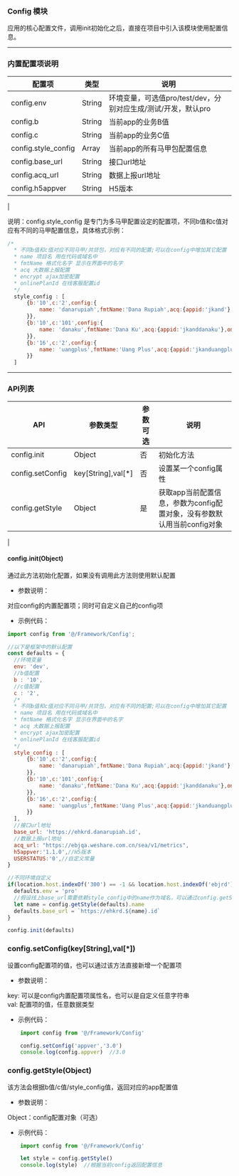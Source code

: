 ### Config 模块

应用的核心配置文件，调用init初始化之后，直接在项目中引入该模块使用配置信息。
***

### 内置配置项说明
配置项 | 类型| 说明
---|---|---
config.env | String | 环境变量，可选值pro/test/dev，分别对应生成/测试/开发，默认pro
config.b | String | 当前app的业务B值
config.c | String | 当前app的业务C值
config.style_config | Array | 当前app的所有马甲包配置信息
config.base_url | String | 接口url地址
config.acq_url | String | 数据上报url地址
config.h5appver | String | H5版本
|

说明：config.style_config 是专门为多马甲配置设定的配置项，不同b值和c值对应有不同的马甲配置信息，具体格式示例：
```javascript
/*
  * 不同b值和c值对应不同马甲/共贷包，对应有不同的配置;可以在config中增加其它配置
  * name 项目名 用在代码或域名中
  * fmtName 格式化名字 显示在界面中的名字
  * acq 大数据上报配置
  * encrypt ajax加密配置
  * onlinePlanId 在线客服配置id
  */
  style_config : [
      {b:'10',c:'2',config:{
          name: 'danarupiah',fmtName:'Dana Rupiah',acq:{appid:'jkand'},onlinePlanId:'474'
      }},
      {b:'10',c:'101',config:{
          name: 'danaku',fmtName:'Dana Ku',acq:{appid:'jkanddanaku'},onlinePlanId:'475'
      }},
      {b:'16',c:'2',config:{
          name: 'uangplus',fmtName:'Uang Plus',acq:{appid:'jkanduangplus'},encrypt:{pre:'p',next:'o',app_id:'Ug03s'},onlinePlanId:'476'
      }}
  ]
```
---
### API列表

API | 参数类型| 参数可选 |说明
---|---|---|---
config.init | Object| 否| 初始化方法
config.setConfig | key[String],val[*]| 否| 设置某一个config属性
config.getStyle | Object| 是| 获取app当前配置信息，参数为config配置对象，没有参数默认用当前config对象
|

#### config.init(Object)

通过此方法初始化配置，如果没有调用此方法则使用默认配置

* 参数说明：

对应config的内置配置项；同时可自定义自己的config项

* 示例代码：

```javascript
import config from '@/Framework/Config';

//以下是框架中的默认配置
const defaults = {
  //环境变量 
  env: 'dev',
  //b值配置
  b : '10',
  //c值配置
  c : '2',   
  /*
  * 不同b值和c值对应不同马甲/共贷包，对应有不同的配置;可以在config中增加其它配置
  * name 项目名 用在代码或域名中
  * fmtName 格式化名字 显示在界面中的名字
  * acq 大数据上报配置
  * encrypt ajax加密配置
  * onlinePlanId 在线客服配置id
  */
  style_config : [
      {b:'10',c:'2',config:{
          name: 'danarupiah',fmtName:'Dana Rupiah',acq:{appid:'jkand'},onlinePlanId:'474'
      }},
      {b:'10',c:'101',config:{
          name: 'danaku',fmtName:'Dana Ku',acq:{appid:'jkanddanaku'},onlinePlanId:'475'
      }},
      {b:'16',c:'2',config:{
          name: 'uangplus',fmtName:'Uang Plus',acq:{appid:'jkanduangplus'},encrypt:{pre:'p',next:'o',app_id:'Ug03s'},onlinePlanId:'476'
      }}
  ],
  //接口url地址
  base_url: 'https://ehkrd.danarupiah.id',
  //数据上报url地址
  acq_url: "https://ebjqa.weshare.com.cn/sea/v1/metrics",
  h5appver:'1.1.0',//H5版本
  USERSTATUS:'0',//自定义常量
}

//不同环境自定义
if(location.host.indexOf('300') == -1 && location.host.indexOf('ebjrd') == -1){
  defaults.env = 'pro'
  //假设线上base_url需要依赖style_config中的name作为域名，可以通过config.getStyle获取当前style
  let name = config.getStyle(defaults).name
  defaults.base_url = `https://ehkrd.${name}.id`
}

config.init(defaults)
```

### config.setConfig(key[String],val[*])

设置config配置项的值，也可以通过该方法直接新增一个配置项

* 参数说明：

key: 可以是config内置配置项属性名，也可以是自定义任意字符串</br>
val: 配置项的值，任意数据类型

* 示例代码：

```javascript
    import config from '@/Framework/Config'

    config.setConfig('appver','3.0')
    console.log(config.appver)  //3.0
```


### config.getStyle(Object)

该方法会根据b值/c值/style_config值，返回对应的app配置值

* 参数说明：

Object：config配置对象（可选）

* 示例代码：

```javascript
    import config from '@/Framework/Config'

    let style = config.getStyle()
    console.log(style)  //根据当前config返回配置信息
```
